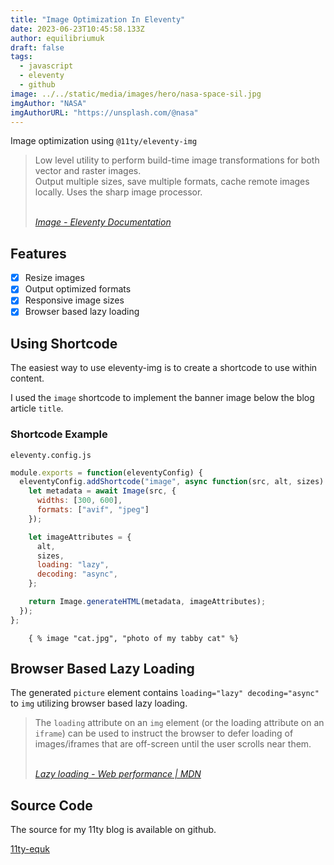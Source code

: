 ```yaml
---
title: "Image Optimization In Eleventy"
date: 2023-06-23T10:45:58.133Z
author: equilibriumuk
draft: false
tags:
  - javascript
  - eleventy
  - github
image: ../../static/media/images/hero/nasa-space-sil.jpg
imgAuthor: "NASA"
imgAuthorURL: "https://unsplash.com/@nasa"
---
```


Image optimization using `@11ty/eleventy-img`

<blockquote><p>Low level utility to perform build-time image transformations for both vector and raster images.<br/>
Output multiple sizes, save multiple formats, cache remote images locally. Uses the sharp image processor.</p>
<br/>
<cite><i class="fa fa-link"></i> <a href="https://www.11ty.dev/docs/plugins/image/" target="_blank" rel="noopener noreferrer">Image - Eleventy Documentation</a></cite></blockquote>

## Features

- [x] Resize images
- [x] Output optimized formats
- [x] Responsive image sizes
- [x] Browser based lazy loading

## Using Shortcode

The easiest way to use eleventy-img is to create a shortcode to use within content.

I used the `image` shortcode to implement the banner image below the blog article `title`.

### Shortcode Example

`eleventy.config.js`

```js
module.exports = function(eleventyConfig) {
  eleventyConfig.addShortcode("image", async function(src, alt, sizes) {
    let metadata = await Image(src, {
      widths: [300, 600],
      formats: ["avif", "jpeg"]
    });

    let imageAttributes = {
      alt,
      sizes,
      loading: "lazy",
      decoding: "async",
    };

    return Image.generateHTML(metadata, imageAttributes);
  });
};
```

```njk
    { % image "cat.jpg", "photo of my tabby cat" %}
```

## Browser Based Lazy Loading

The generated `picture` element contains `loading="lazy" decoding="async"` to `img` utilizing browser based lazy loading.

<blockquote><p>The <code>loading</code> attribute on an <code>img</code> element (or the loading attribute on an <code>iframe</code>) can be used to instruct the browser to defer loading of images/iframes that are off-screen until the user scrolls near them.</p>
<br/>
<cite><i class="fa fa-link"></i> <a href="https://developer.mozilla.org/en-US/docs/Web/Performance/Lazy_loading#images_and_iframes" target="_blank" rel="noopener noreferrer">Lazy loading - Web performance | MDN</a></cite></blockquote>


## Source Code

The source for my 11ty blog is available on github.

<a class="github" href="https://github.com/equk/11ty-equk" aria-label="View on GitHub" target="_blank" rel="noopener noreferrer"><i class="fa fa-github"></i> 11ty-equk</a>
